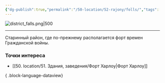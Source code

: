 ```yaml
---
{"dg-publish":true,"permalink":"/50-location/52-rajony/folls/","tags":["локация/район"]}
---
```


![district_falls.png|500](/img/user/90.%20files/district_falls.png)
***
Старинный район, где по-прежнему располагается форт времен Гражданской войны.
### Точки интереса
- [[50. location/51. Здания, заведения/Форт Харлоу\|Форт Харлоу]]

{ .block-language-dataview}
